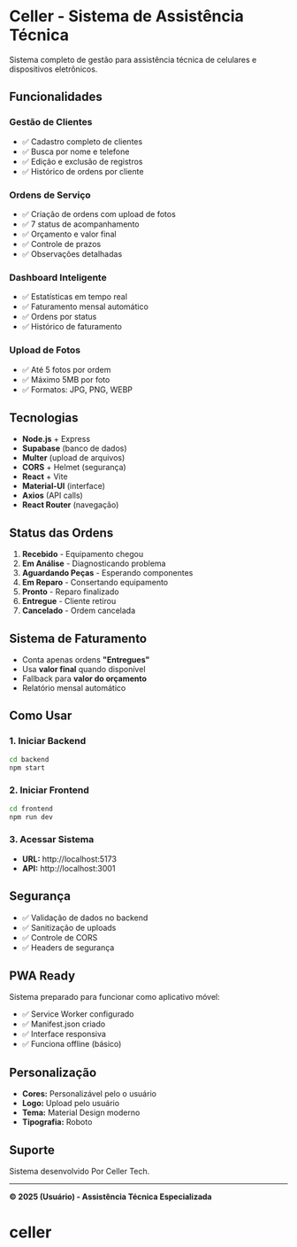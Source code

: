 # Celler - Sistema de Assistência Técnica

Sistema completo de gestão para assistência técnica de celulares e dispositivos eletrônicos.

## Funcionalidades

### Gestão de Clientes

- ✅ Cadastro completo de clientes
- ✅ Busca por nome e telefone
- ✅ Edição e exclusão de registros
- ✅ Histórico de ordens por cliente

### Ordens de Serviço

- ✅ Criação de ordens com upload de fotos
- ✅ 7 status de acompanhamento
- ✅ Orçamento e valor final
- ✅ Controle de prazos
- ✅ Observações detalhadas

### Dashboard Inteligente

- ✅ Estatísticas em tempo real
- ✅ Faturamento mensal automático
- ✅ Ordens por status
- ✅ Histórico de faturamento

### Upload de Fotos

- ✅ Até 5 fotos por ordem
- ✅ Máximo 5MB por foto
- ✅ Formatos: JPG, PNG, WEBP

## Tecnologias

- **Node.js** + Express
- **Supabase** (banco de dados)
- **Multer** (upload de arquivos)
- **CORS** + Helmet (segurança)
- **React** + Vite
- **Material-UI** (interface)
- **Axios** (API calls)
- **React Router** (navegação)

## Status das Ordens

1. **Recebido** - Equipamento chegou
2. **Em Análise** - Diagnosticando problema
3. **Aguardando Peças** - Esperando componentes
4. **Em Reparo** - Consertando equipamento
5. **Pronto** - Reparo finalizado
6. **Entregue** - Cliente retirou
7. **Cancelado** - Ordem cancelada

## Sistema de Faturamento

- Conta apenas ordens **"Entregues"**
- Usa **valor final** quando disponível
- Fallback para **valor do orçamento**
- Relatório mensal automático

## Como Usar

### 1. Iniciar Backend

```bash
cd backend
npm start
```

### 2. Iniciar Frontend

```bash
cd frontend
npm run dev
```

### 3. Acessar Sistema

- **URL:** http://localhost:5173
- **API:** http://localhost:3001



## Segurança

- ✅ Validação de dados no backend
- ✅ Sanitização de uploads
- ✅ Controle de CORS
- ✅ Headers de segurança

## PWA Ready

Sistema preparado para funcionar como aplicativo móvel:

- ✅ Service Worker configurado
- ✅ Manifest.json criado
- ✅ Interface responsiva
- ✅ Funciona offline (básico)

## Personalização

- **Cores:** Personalizável pelo o usuário
- **Logo:** Upload pelo usuário
- **Tema:** Material Design moderno
- **Tipografia:** Roboto

## Suporte

Sistema desenvolvido Por Celler Tech.

---

**© 2025 (Usuário) - Assistência Técnica Especializada**
# celler
